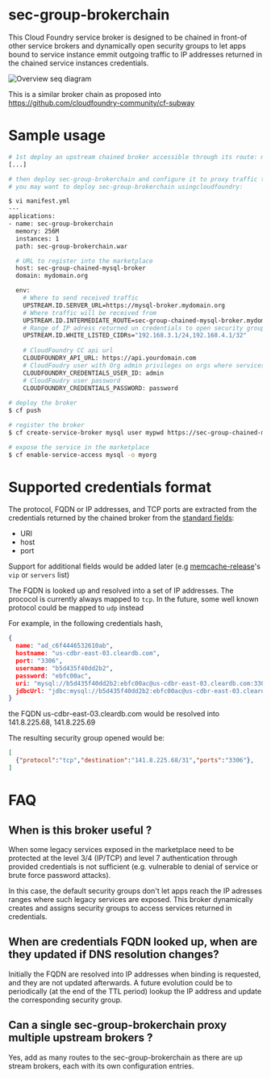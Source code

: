 # sec-group-brokerchain

This Cloud Foundry service broker is designed to be chained in front-of other service brokers and dynamically open security groups to let apps bound to service instance emmit outgoing traffic to IP addresses returned in the chained service instances credentials.

![Overview seq diagram](http://plantuml.com/plantuml/svg/jP712i8m44Jl_OgzgOVYlOYWEOW7GV03IaoNkXYIkaaA_NiR5IornHxqkikysPaLseOY5zPujbeZGxg64wfynpPK-PRj5LbS99aCbDJQjKkkII4yLx0vxc6kf9VQbikARKsEh5aaKdcgfSTXM38uZTw7njtqQpXkcGrw5lZ5DH6_I7icKooIsHUlVnSGhtYRT5KZx5NQOpFwmCOzI6HAK8m56azIkswL4z3jsVrciuXhvSj8T-1G1IRVG1d545mq5296UOVeCxfNVEm-Njdc6tdbnA23wZi0)

This is a similar broker chain as proposed into https://github.com/cloudfoundry-community/cf-subway

# Sample usage

```sh
# 1st deploy an upstream chained broker accessible through its route: mysql-broker.mydomain.org. Don't register it directly into CF
[...]

# then deploy sec-group-brokerchain and configure it to proxy traffic to the chained broker:
# you may want to deploy sec-group-brokerchain usingcloudfoundry:

$ vi manifest.yml
---
applications:
- name: sec-group-brokerchain
  memory: 256M
  instances: 1
  path: sec-group-brokerchain.war 

  # URL to register into the marketplace
  host: sec-group-chained-mysql-broker
  domain: mydomain.org

  env:
    # Where to send received traffic
    UPSTREAM.ID.SERVER_URL=https://mysql-broker.mydomain.org
    # Where traffic will be received from
    UPSTREAM.ID.INTERMEDIATE_ROUTE=sec-group-chained-mysql-broker.mydomain.org
    # Range of IP adress returned un credentials to open security groups for
    UPSTREAM.ID.WHITE_LISTED_CIDRs="192.168.3.1/24,192.168.4.1/32"
    
    # CloudFoundry CC api url
    CLOUDFOUNDRY_API_URL: https://api.yourdomain.com
    # CloudFoudry user with Org admin privileges on orgs where services will be bound
    CLOUDFOUNDRY_CREDENTIALS_USER_ID: admin
    # CloudFoudry user password
    CLOUDFOUNDRY_CREDENTIALS_PASSWORD: password
    
# deploy the broker    
$ cf push 

# register the broker 
$ cf create-service-broker mysql user mypwd https://sec-group-chained-mysql-broker.mydomain.org

# expose the service in the marketplace
$ cf enable-service-access mysql -o myorg 

```` 

# Supported credentials format

The protocol, FQDN or IP addresses, and TCP ports are extracted from the credentials returned by the chained broker from the [standard fields](https://docs.cloudfoundry.org/services/binding-credentials.html):
* URI
* host
* port

Support for additional fields would be added later (e.g [memcache-release](https://github.com/cloudfoundry-community/memcache-release#example-vcap_services-credentials)'s  ``vip`` or ``servers`` list)

The FQDN is looked up and resolved into a set of IP addresses.
The prococol is currently always mapped to ``tcp``. In the future, some well known protocol could be mapped to ``udp`` instead

For example, in the following credentials hash, 

```json
{
  name: "ad_c6f4446532610ab",
  hostname: "us-cdbr-east-03.cleardb.com",
  port: "3306",
  username: "b5d435f40dd2b2",
  password: "ebfc00ac",
  uri: "mysql://b5d435f40dd2b2:ebfc00ac@us-cdbr-east-03.cleardb.com:3306/ad_c6f4446532610ab",
  jdbcUrl: "jdbc:mysql://b5d435f40dd2b2:ebfc00ac@us-cdbr-east-03.cleardb.com:3306/ad_c6f4446532610ab"
}
```

the FQDN us-cdbr-east-03.cleardb.com would be resolved into 141.8.225.68, 141.8.225.69 

The resulting security group opened would be:

```json
[
  {"protocol":"tcp","destination":"141.8.225.68/31","ports":"3306"},
]
```

# FAQ

## When is this broker useful ?

When some legacy services exposed in the marketplace need to be protected at the level 3/4 (IP/TCP) and level 7 authentication through provided credentials is not sufficient (e.g. vulnerable to denial of service or brute force password attacks).

In this case, the default security groups don't let apps reach the IP adresses ranges where such legacy services are exposed. This broker dynamically creates and assigns security groups to access services returned in credentials.

## When are credentials FQDN looked up, when are they updated if DNS resolution changes?

Initially the FQDN are resolved into IP addresses when binding is requested, and they are not updated afterwards.
A future evolution could be to periodically (at the end of the TTL period) lookup the IP address and update the corresponding security group. 

## Can a single sec-group-brokerchain proxy multiple upstream brokers ?

Yes, add as many routes to the sec-group-brokerchain as there are up stream brokers, each with its own configuration entries.
